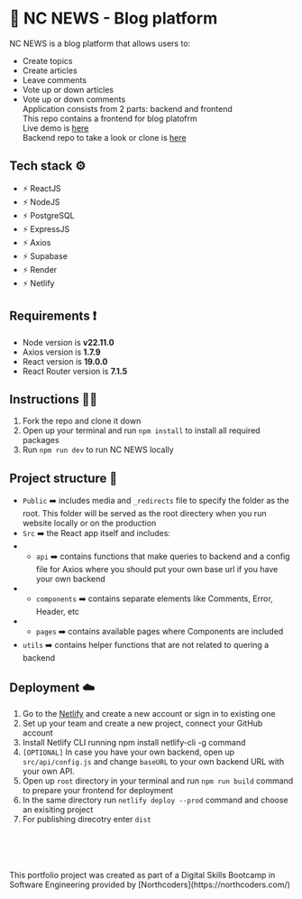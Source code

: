 # 📝 NC NEWS - Blog platform
NC NEWS is a blog platform that allows users to:
- Create topics
- Create articles
- Leave comments
- Vote up or down articles
- Vote up or down comments<br />
Application consists from 2 parts: backend and frontend<br />
This repo contains a frontend for blog platofrm<br />
Live demo is [here](https://news-by-max-kly.netlify.app/)<br />
Backend repo to take a look or clone is [here](https://github.com/max-kly/nc-news)<br />
## Tech stack ⚙️
- ⚡ ReactJS
- ⚡ NodeJS
- ⚡ PostgreSQL
- ⚡ ExpressJS
- ⚡ Axios
- ⚡ Supabase
- ⚡ Render
- ⚡ Netlify
## Requirements ❗️
- Node version is **v22.11.0**
- Axios version is **1.7.9**
- React version is **19.0.0**
- React Router version is **7.1.5**<br />
## Instructions 👨‍💻
1. Fork the repo and clone it down
2. Open up your terminal and run `npm install` to install all required packages
3. Run `npm run dev` to run NC NEWS locally<br />
## Project structure 📁
- `Public` ➡️ includes media and `_redirects` file to specify the folder as the root. This folder will be served as the root directery when you run website locally or on the production<br />
- `Src` ➡️ the React app itself and includes:
- - `api` ➡️ contains functions that make queries to backend and a config file for Axios where you should put your own base url if you have your own backend
- - `components` ➡️ contains separate elements like Comments, Error, Header, etc
- - `pages` ➡️ contains available pages where Components are included
- `utils` ➡️ contains helper functions that are not related to quering a backend
## Deployment ☁️
1. Go to the [Netlify](https://www.netlify.com) and create a new account or sign in to existing one
2. Set up your team and create a new project, connect your GitHub account
3. Install Netlify CLI running npm install netlify-cli -g command
4. `[OPTIONAL]` In case you have your own backend, open up `src/api/config.js` and change `baseURL` to your own backend URL with your own API.
5. Open up `root` directory in your terminal and run `npm run build` command to prepare your frontend for deployment
6. In the same directory run `netlify deploy --prod` command and choose an exisiting project
7. For publishing direcotry enter `dist`
<br />
<br />
<br />
<br />
This portfolio project was created as part of a Digital Skills Bootcamp in Software Engineering provided by [Northcoders](https://northcoders.com/)